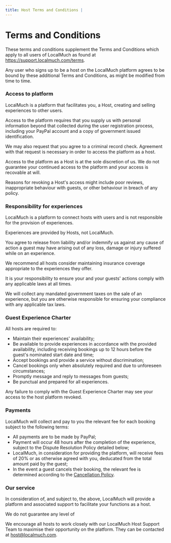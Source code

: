 ```yaml
---
title: Host Terms and Conditions |
---
```

<h1>Terms and Conditions</h1>
<p>These terms and conditions supplement the Terms and Conditions which apply to all users of LocalMuch as found at <a href="https://support.localmuch.com/terms">https://support.localmuch.com/terms</a>.</p>
<p>Any user who signs up to be a host on the LocalMuch platform agrees to be bound by these additional Terms and Conditions, as might be modified from time to time.</p>
<h3>Access to platform</h3>
<p>LocalMuch is a platform that facilitates you, a Host, creating and selling experiences to other users.</p>
<p>Access to the platform requires that you supply us with personal information beyond that collected during the user registration process, including your PayPal account and a copy of government issued identification.</p>
<p>We may also request that you agree to a criminal record check. Agreement with that request is necessary in order to access the platform as a host.</p>
<p>Access to the platform as a Host is at the sole discretion of us. We do not guarantee your continued access to the platform and your access is recovable at will.</p>
<p>Reasons for revoking a Host's access might include poor reviews, inappropriate behaviour with guests, or other behaviour in breach of any policy.</p>
<h3>Responsibility for experiences</h3>
<p>LocalMuch is a platform to connect hosts with users and is not responsible for the provision of experiences.</p>
<p>Experiences are provided by Hosts, not LocalMuch.</p>
<p>You agree to release from liability and/or indemnify us against any cause of action a guest may have arising out of any loss, damage or injury suffered while on an experience.</p>
<p>We recommend all hosts consider maintaining insurance coverage appropriate to the experiences they offer.</p>
<p>It is your responsibility to ensure your and your guests' actions comply with any applicable laws at all times.</p>
<p>We will collect any mandated government taxes on the sale of an experience, but you are otherwise responsible for ensuring your compliance with any applicable tax laws.</p>
<h3>Guest Experience Charter</h3>
<p>All hosts are required to:</p>
<ul>
<li>Maintain their experiences' availability;</li>
<li>Be available to provide experiences in accordance with the provided availability, including receiving bookings up to 12 hours before the guest's nominated start date and time;</li>
<li>Accept bookings and provide a service without discrimination;</li>
<li>Cancel bookings only when absolutely required and due to unforeseen circumstances;</li>
<li>Promptly message and reply to messages from guests;</li>
<li>Be punctual and prepared for all experiences.</li>
</ul>
<p>Any failure to comply with the Guest Experience Charter may see your access to the host platform revoked.</p>
<h3>Payments</h3>
<p>LocalMuch will collect and pay to you the relevant fee for each booking subject to the following terms:</p>
<ul>
<li>All payments are to be made by PayPal;</li>
<li>Payment will occur 48 hours after the completion of the experience, subject to the Dispute Resolution Policy detailed below;</li>
<li>LocalMuch, in consideration for providing the platform, will receive fees of 20% or as otherwise agreed with you, deducated from the total amount paid by the guest;</li>
<li>In the event a guest cancels their booking, the relevant fee is determined according to the <a href="https://support.localmuch.com/cancellation">Cancellation Policy</a>.</li>
</ul>
<h3>Our service</h3>
<p>In consideration of, and subject to, the above, LocalMuch will provide a platform and associated support to facilitate your functions as a host.</p>
<p>We do not guarantee any level of </p>
<p>We encourage all hosts to work closely with our LocalMuch Host Support Team to maximise their opportunity on the platform. They can be contacted at <a href="mailto:host@localmuch.com">host@localmuch.com</a>.</p>
